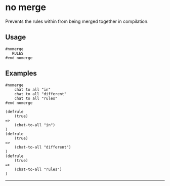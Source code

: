 # no merge
Prevents the rules within from being merged together in compilation.
## Usage
```
#nomerge
   RULES
#end nomerge
```
## Examples
```
#nomerge
    chat to all "in"
    chat to all "different"
    chat to all "rules"
#end nomerge
```
```
(defrule
    (true)
=>
    (chat-to-all "in")
)
(defrule
    (true)
=>
    (chat-to-all "different")
)
(defrule
    (true)
=>
    (chat-to-all "rules")
)

```
---
